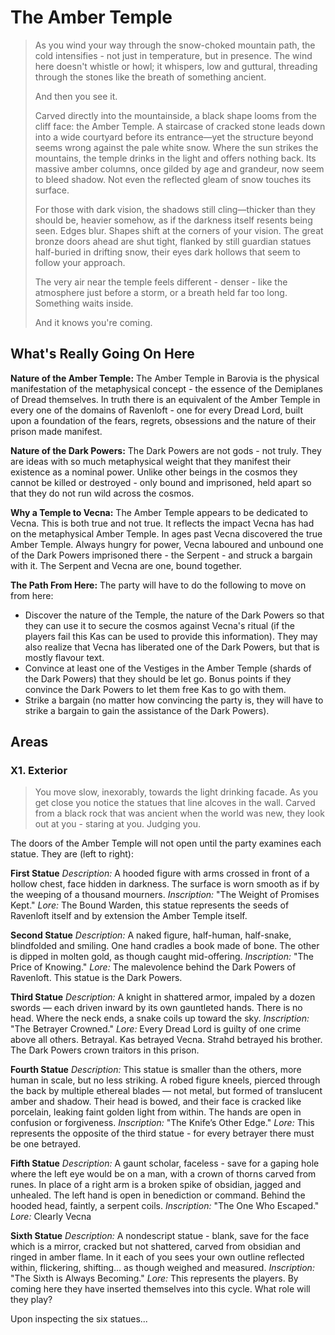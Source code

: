 # The Amber Temple
> As you wind your way through the snow-choked mountain path, the cold intensifies - not just in temperature, but in presence. The wind here doesn't whistle or howl; it whispers, low and guttural, threading through the stones like the breath of something ancient.
>
> And then you see it.
>
> Carved directly into the mountainside, a black shape looms from the cliff face: the Amber Temple. A staircase of cracked stone leads down into a wide courtyard before its entrance—yet the structure beyond seems wrong against the pale white snow. Where the sun strikes the mountains, the temple drinks in the light and offers nothing back. Its massive amber columns, once gilded by age and grandeur, now seem to bleed shadow. Not even the reflected gleam of snow touches its surface.
> 
> For those with dark vision, the shadows still cling—thicker than they should be, heavier somehow, as if the darkness itself resents being seen. Edges blur. Shapes shift at the corners of your vision. The great bronze doors ahead are shut tight, flanked by still guardian statues half-buried in drifting snow, their eyes dark hollows that seem to follow your approach.
> 
> The very air near the temple feels different - denser - like the atmosphere just before a storm, or a breath held far too long. Something waits inside.
>
>And it knows you're coming.

## What's Really Going On Here
**Nature of the Amber Temple:** The Amber Temple in Barovia is the physical manifestation of the metaphysical concept - the essence of the Demiplanes of Dread themselves.  In truth there is an equivalent of the Amber Temple in every one of the domains of Ravenloft - one for every Dread Lord, built upon a foundation of the fears, regrets, obsessions and the nature of their prison made manifest.  

**Nature of the Dark Powers:** The Dark Powers are not gods - not truly.  They are ideas with so much metaphysical weight that they manifest their existence as a nominal power.  Unlike other beings in the cosmos they cannot be killed or destroyed - only bound and imprisoned, held apart so that they do not run wild across the cosmos.

**Why a Temple to Vecna:** The Amber Temple appears to be dedicated to Vecna.  This is both true and not true.  It reflects the impact Vecna has had on the metaphysical Amber Temple.  In ages past Vecna discovered the true Amber Temple.  Always hungry for power, Vecna laboured and unbound one of the Dark Powers imprisoned there - the Serpent - and struck a bargain with it.  The Serpent and Vecna are one, bound together.  

**The Path From Here:** The party will have to do the following to move on from here:
* Discover the nature of the Temple, the nature of the Dark Powers so that they can use it to secure the cosmos against Vecna's ritual (if the players fail this Kas can be used to provide this information).  They may also realize that Vecna has liberated one of the Dark Powers, but that is mostly flavour text.
* Convince at least one of the Vestiges in the Amber Temple (shards of the Dark Powers) that they should be let go.  Bonus points if they convince the Dark Powers to let them free Kas to go with them.  
* Strike a bargain (no matter how convincing the party is, they will have to strike a bargain to gain the assistance of the Dark Powers).

## Areas
### X1. Exterior
> You move slow, inexorably, towards the light drinking facade.  As you get close you notice the statues that line alcoves in the wall.  Carved from a black rock that was ancient when the world was new, they look out at you - staring at you.  Judging you.

The doors of the Amber Temple will not open until the party examines each statue.  They are (left to right):

**First Statue**
*Description:* A hooded figure with arms crossed in front of a hollow chest, face hidden in darkness. The surface is worn smooth as if by the weeping of a thousand mourners.
*Inscription:* "The Weight of Promises Kept."
*Lore:* The Bound Warden, this statue represents the seeds of Ravenloft itself and by extension the Amber Temple itself.

**Second Statue**
*Description:* A naked figure, half-human, half-snake, blindfolded and smiling. One hand cradles a book made of bone. The other is dipped in molten gold, as though caught mid-offering. 
*Inscription:* "The Price of Knowing."
*Lore:* The malevolence behind the Dark Powers of Ravenloft.  This statue is the Dark Powers.  

**Third  Statue**
*Description:* A knight in shattered armor, impaled by a dozen swords — each driven inward by its own gauntleted hands. There is no head. Where the neck ends, a snake coils up toward the sky.
*Inscription:* "The Betrayer Crowned."
*Lore:* Every Dread Lord is guilty of one crime above all others.  Betrayal.  Kas betrayed Vecna.  Strahd betrayed his brother.  The Dark Powers crown traitors in this prison.

**Fourth Statue**
*Description:* This statue is smaller than the others, more human in scale, but no less striking. A robed figure kneels, pierced through the back by multiple ethereal blades — not metal, but formed of translucent amber and shadow. Their head is bowed, and their face is cracked like porcelain, leaking faint golden light from within. The hands are open in confusion or forgiveness.
*Inscription:* "The Knife’s Other Edge."
*Lore:* This represents the opposite of the third statue - for every betrayer there must be one betrayed.

**Fifth Statue**
*Description:* A gaunt scholar, faceless - save for a gaping hole where the left eye would be on a man, with a crown of thorns carved from runes. In place of a right arm is a broken spike of obsidian, jagged and unhealed. The left hand is open in benediction or command. Behind the hooded head, faintly, a serpent coils.
*Inscription:* "The One Who Escaped."
*Lore:* Clearly Vecna

**Sixth Statue**
*Description:* A nondescript statue - blank, save for the face which is a mirror, cracked but not shattered, carved from obsidian and ringed in amber flame. In it each of you sees your own outline reflected within, flickering, shifting… as though weighed and measured.
*Inscription:* "The Sixth is Always Becoming."
*Lore:* This represents the players.  By coming here they have inserted themselves into this cycle.  What role will they play?

Upon inspecting the six statues...

> 
<!--stackedit_data:
eyJoaXN0b3J5IjpbMTk2MDQ0NTM5Nyw1MTI4MDY3MjUsLTEyMT
A4Mzk1NTAsLTIwMTg2NzMzODUsNzcyMzk4ODM1XX0=
-->